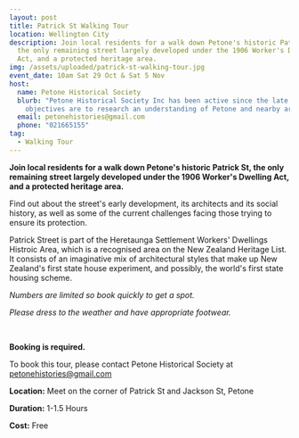 ```yaml
---
layout: post
title: Patrick St Walking Tour
location: Wellington City
description: Join local residents for a walk down Petone's historic Patrick St,
  the only remaining street largely developed under the 1906 Worker's Dwelling
  Act, and a protected heritage area.
img: /assets/uploaded/patrick-st-walking-tour.jpg
event_date: 10am Sat 29 Oct & Sat 5 Nov
host:
  name: Petone Historical Society
  blurb: "Petone Historical Society Inc has been active since the late 1980s. Its
    objectives are to research an understanding of Petone and nearby areas. "
  email: petonehistories@gmail.com
  phone: "021665155"
tag:
  - Walking Tour
---
```

**Join local residents for a walk down Petone's historic Patrick St, the only remaining street largely developed under the 1906 Worker's Dwelling Act, and a protected heritage area.**

Find out about the street's early development, its architects and its social history, as well as some of the current challenges facing those trying to ensure its protection.

Patrick Street is part of the Heretaunga Settlement Workers' Dwellings Histroic Area, which is a recognised area on the New Zealand Heritage List. It consists of an imaginative mix of architectural styles that make up New Zealand's first state house experiment, and possibly, the world's first state housing scheme.

*Numbers are limited so book quickly to get a spot.*

*Please dress to the weather and have appropriate footwear.*

<br>

**Booking is required.**

To book this tour, please contact Petone Historical Society at [petonehistories@gmail.com](mailto:petonehistories@gmail.com)

**Location:** Meet on the corner of Patrick St and Jackson St, Petone

**Duration:** 1-1.5 Hours

**Cost:** Free